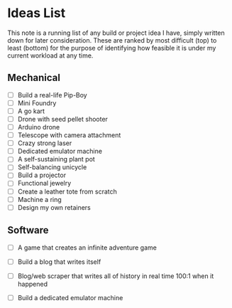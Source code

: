 # Ideas List
This note is a running list of any build or project idea I have, simply written down for later consideration. These are ranked by most difficult (top) to least (bottom) for the purpose of identifying how feasible it is under my current workload at any time.

## Mechanical
- [ ]  Build a real-life Pip-Boy
- [ ]  Mini Foundry
- [ ]  A go kart
- [ ]  Drone with seed pellet shooter
- [ ]  Arduino drone
- [ ]  Telescope with camera attachment
- [ ]  Crazy strong laser
- [ ]  Dedicated emulator machine
- [ ]  A self-sustaining plant pot
- [ ]  Self-balancing unicycle
- [ ]  Build a projector
- [ ]  Functional jewelry
- [ ]  Create a leather tote from scratch
- [ ]  Machine a ring
- [ ]  Design my own retainers

## Software
- [ ]  A game that creates an infinite adventure game
- [ ]  Build a blog that writes itself
- [ ]  Blog/web scraper that writes all of history in real time 100:1 when it happened
- [ ]  Build a dedicated emulator machine

